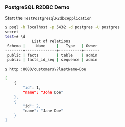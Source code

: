### PostgreSQL R2DBC Demo

Start the `TestPostgresqlR2dbcApplication`

```bash
$ psql -h localhost -p 5432 -d postgres -U postgres
secret
test=# \d
            List of relations
 Schema |     Name     |   Type   | Owner
--------+--------------+----------+-------
 public | facts        | table    | admin
 public | facts_id_seq | sequence | admin
```


```bash
$ http :8080/customers\?lastName=Doe

[
    {
        "id": 1,
        "name": "John Doe"
    },
    {
        "id": 2,
        "name": "Jane Doe"
    }
]

```